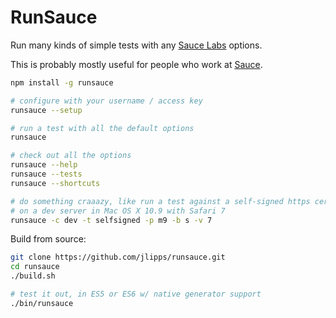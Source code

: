RunSauce
========

Run many kinds of simple tests with any [Sauce Labs](https://saucelabs.com)
options.

This is probably mostly useful for people who work at
[Sauce](https://github.com/saucelabs).

```bash
npm install -g runsauce

# configure with your username / access key
runsauce --setup

# run a test with all the default options
runsauce

# check out all the options
runsauce --help
runsauce --tests
runsauce --shortcuts

# do something craaazy, like run a test against a self-signed https cert
# on a dev server in Mac OS X 10.9 with Safari 7
runsauce -c dev -t selfsigned -p m9 -b s -v 7
```

Build from source:

```bash
git clone https://github.com/jlipps/runsauce.git
cd runsauce
./build.sh

# test it out, in ES5 or ES6 w/ native generator support
./bin/runsauce
```
